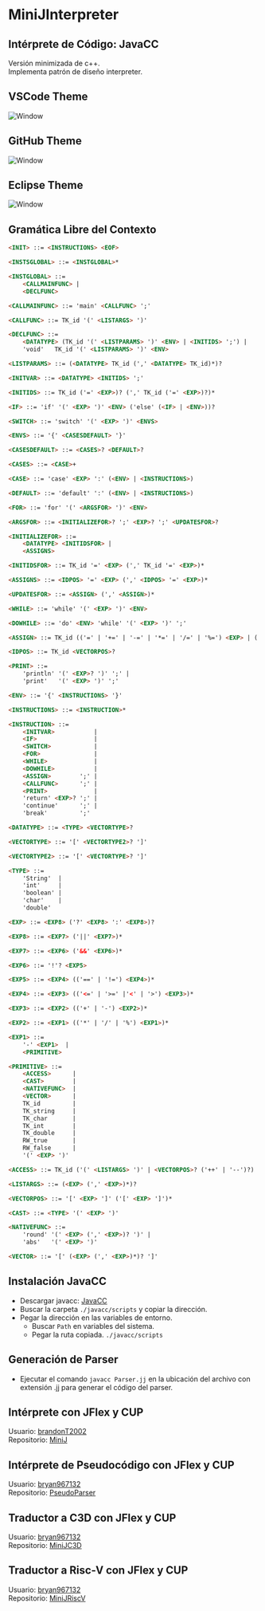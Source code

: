 # MiniJInterpreter
## Intérprete de Código: JavaCC
Versión minimizada de c++.  
Implementa patrón de diseño interpreter.

## VSCode Theme
![Window](Images/ScreenVSCodeTheme.png)

## GitHub Theme
![Window](Images/ScreenGitHubTheme.png)

## Eclipse Theme
![Window](Images/ScreenEclipseTheme.png)

## Gramática Libre del Contexto
```html
<INIT> ::= <INSTRUCTIONS> <EOF>

<INSTSGLOBAL> ::= <INSTGLOBAL>*

<INSTGLOBAL> ::=
    <CALLMAINFUNC> |
    <DECLFUNC>     

<CALLMAINFUNC> ::= 'main' <CALLFUNC> ';'

<CALLFUNC> ::= TK_id '(' <LISTARGS> ')'

<DECLFUNC> ::=
    <DATATYPE> (TK_id '(' <LISTPARAMS> ')' <ENV> | <INITIDS> ';') |
    'void'   TK_id '(' <LISTPARAMS> ')' <ENV>                     

<LISTPARAMS> ::= (<DATATYPE> TK_id (',' <DATATYPE> TK_id)*)?

<INITVAR> ::= <DATATYPE> <INITIDS> ';'

<INITIDS> ::= TK_id ('=' <EXP>)? (',' TK_id ('=' <EXP>)?)*

<IF> ::= 'if' '(' <EXP> ')' <ENV> ('else' (<IF> | <ENV>))?

<SWITCH> ::= 'switch' '(' <EXP> ')' <ENVS>

<ENVS> ::= '{' <CASESDEFAULT> '}'

<CASESDEFAULT> ::= <CASES>? <DEFAULT>?

<CASES> ::= <CASE>+

<CASE> ::= 'case' <EXP> ':' (<ENV> | <INSTRUCTIONS>)

<DEFAULT> ::= 'default' ':' (<ENV> | <INSTRUCTIONS>)

<FOR> ::= 'for' '(' <ARGSFOR> ')' <ENV>

<ARGSFOR> ::= <INITIALIZEFOR>? ';' <EXP>? ';' <UPDATESFOR>?

<INITIALIZEFOR> ::=
    <DATATYPE> <INITIDSFOR> |
    <ASSIGNS>              

<INITIDSFOR> ::= TK_id '=' <EXP> (',' TK_id '=' <EXP>)*

<ASSIGNS> ::= <IDPOS> '=' <EXP> (',' <IDPOS> '=' <EXP>)*

<UPDATESFOR> ::= <ASSIGN> (',' <ASSIGN>)*

<WHILE> ::= 'while' '(' <EXP> ')' <ENV>

<DOWHILE> ::= 'do' <ENV> 'while' '(' <EXP> ')' ';'

<ASSIGN> ::= TK_id (('=' | '+=' | '-=' | '*=' | '/=' | '%=') <EXP> | ('++' | '--'))

<IDPOS> ::= TK_id <VECTORPOS>?

<PRINT> ::=
    'println' '(' <EXP>? ')' ';' |
    'print'   '(' <EXP> ')' ';'  

<ENV> ::= '{' <INSTRUCTIONS> '}'

<INSTRUCTIONS> ::= <INSTRUCTION>*

<INSTRUCTION> ::=
    <INITVAR>           |
    <IF>                |
    <SWITCH>            |
    <FOR>               |
    <WHILE>             |
    <DOWHILE>           |
    <ASSIGN>        ';' |
    <CALLFUNC>      ';' |
    <PRINT>             |
    'return' <EXP>? ';' |
    'continue'      ';' |
    'break'         ';' 

<DATATYPE> ::= <TYPE> <VECTORTYPE>?

<VECTORTYPE> ::= '[' <VECTORTYPE2>? ']'

<VECTORTYPE2> ::= '[' <VECTORTYPE>? ']'

<TYPE> ::=
    'String'  |
    'int'     |
    'boolean' |
    'char'    |
    'double'  

<EXP> ::= <EXP8> ('?' <EXP8> ':' <EXP8>)?

<EXP8> ::= <EXP7> ('||' <EXP7>)*

<EXP7> ::= <EXP6> ('&&' <EXP6>)*

<EXP6> ::= '!'? <EXP5>

<EXP5> ::= <EXP4> (('==' | '!=') <EXP4>)*

<EXP4> ::= <EXP3> (('<=' | '>=' |'<' | '>') <EXP3>)*

<EXP3> ::= <EXP2> (('+' | '-') <EXP2>)*

<EXP2> ::= <EXP1> (('*' | '/' | '%') <EXP1>)*

<EXP1> ::=
    '-' <EXP1>  |
    <PRIMITIVE> 

<PRIMITIVE> ::=
    <ACCESS>      |
    <CAST>        |
    <NATIVEFUNC>  |
    <VECTOR>      |
    TK_id         |
    TK_string     |
    TK_char       |
    TK_int        |
    TK_double     |
    RW_true       |
    RW_false      |
    '(' <EXP> ')' 

<ACCESS> ::= TK_id ('(' <LISTARGS> ')' | <VECTORPOS>? ('++' | '--')?)

<LISTARGS> ::= (<EXP> (',' <EXP>)*)?

<VECTORPOS> ::= '[' <EXP> ']' ('[' <EXP> ']')*

<CAST> ::= <TYPE> '(' <EXP> ')'

<NATIVEFUNC> ::=
    'round' '(' <EXP> (',' <EXP>)? ')' |
    'abs'   '(' <EXP> ')'              

<VECTOR> ::= '[' (<EXP> (',' <EXP>)*)? ']'
```

## Instalación JavaCC
* Descargar javacc: [JavaCC](https://javacc.github.io/javacc/)
* Buscar la carpeta ```./javacc/scripts``` y copiar la dirección.
* Pegar la dirección en las variables de entorno.
    * Buscar ```Path``` en variables del sistema.
    * Pegar la ruta copiada. ```./javacc/scripts```

## Generación de Parser
* Ejecutar el comando ```javacc Parser.jj``` en la ubicación del archivo con extensión .jj para generar el código del parser.

## Intérprete con JFlex y CUP
Usuario: [brandonT2002](https://github.com/brandonT2002)  
Repositorio: [MiniJ](https://github.com/brandonT2002/MiniJ)

## Intérprete de Pseudocódigo con JFlex y CUP
Usuario: [bryan967132](https://github.com/bryan967132)  
Repositorio: [PseudoParser](https://github.com/bryan967132/PseudoParser)

## Traductor a C3D con JFlex y CUP
Usuario: [bryan967132](https://github.com/bryan967132)  
Repositorio: [MiniJC3D](https://github.com/bryan967132/MiniJC3D)

## Traductor a Risc-V con JFlex y CUP
Usuario: [bryan967132](https://github.com/bryan967132)  
Repositorio: [MiniJRiscV](https://github.com/bryan967132/MiniJRiscV)
